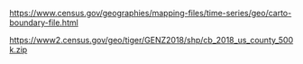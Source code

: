 https://www.census.gov/geographies/mapping-files/time-series/geo/carto-boundary-file.html

https://www2.census.gov/geo/tiger/GENZ2018/shp/cb_2018_us_county_500k.zip
